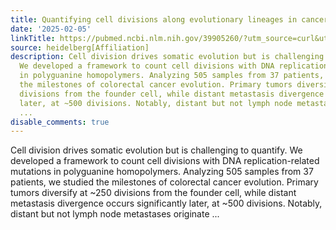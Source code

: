 ```yaml
---
title: Quantifying cell divisions along evolutionary lineages in cancer
date: '2025-02-05'
linkTitle: https://pubmed.ncbi.nlm.nih.gov/39905260/?utm_source=curl&utm_medium=rss&utm_campaign=pubmed-2&utm_content=1FakS-2QOkCT8HsMOQP1bCRQ4YzyumYOmxmF0moLsQ3dFB1E9V&fc=20220326224207&ff=20250205170939&v=2.18.0.post9+e462414
source: heidelberg[Affiliation]
description: Cell division drives somatic evolution but is challenging to quantify.
  We developed a framework to count cell divisions with DNA replication-related mutations
  in polyguanine homopolymers. Analyzing 505 samples from 37 patients, we studied
  the milestones of colorectal cancer evolution. Primary tumors diversify at ~250
  divisions from the founder cell, while distant metastasis divergence occurs significantly
  later, at ~500 divisions. Notably, distant but not lymph node metastases originate
  ...
disable_comments: true
---
```

Cell division drives somatic evolution but is challenging to quantify. We developed a framework to count cell divisions with DNA replication-related mutations in polyguanine homopolymers. Analyzing 505 samples from 37 patients, we studied the milestones of colorectal cancer evolution. Primary tumors diversify at ~250 divisions from the founder cell, while distant metastasis divergence occurs significantly later, at ~500 divisions. Notably, distant but not lymph node metastases originate ...